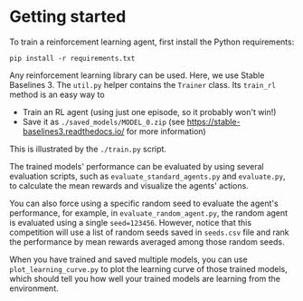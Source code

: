 # Getting started

To train a reinforcement learning agent, first install the Python requirements:

```
pip install -r requirements.txt
```

Any reinforcement learning library can be used. Here, we use Stable Baselines 3. The `util.py` helper contains the `Trainer` class. Its `train_rl` method is an easy way to

- Train an RL agent (using just one episode, so it probably won't win!)
- Save it as `./saved_models/MODEL_0.zip` (see https://stable-baselines3.readthedocs.io/ for more information)

This is illustrated by the `./train.py` script.

The trained models' performance can be evaluated by using several evaluation scripts, such as `evaluate_standard_agents.py` and `evaluate.py`, to calculate the mean rewards and visualize the agents' actions. 

You can also force using a specific random seed to evaluate the agent's performance, for example, in `evaluate_random_agent.py`, the random agent is evaluated using a single `seed=123456`. However, notice that this competition will use a list of random seeds saved in `seeds.csv` file and rank the performance by mean rewards averaged among those random seeds. 

When you have trained and saved multiple models, you can use `plot_learning_curve.py` to plot the learning curve of those trained models, which should tell you how well your trained models are learning from the environment.